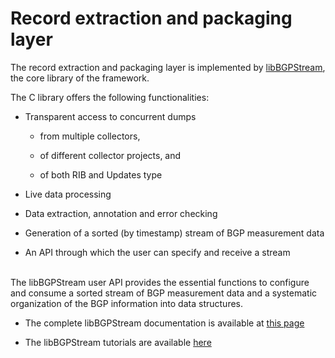 Record extraction and packaging layer
===========================

The record extraction and packaging layer is implemented by
<a href="{{ path('caida_bgpstream_web_homepage_docs', {'page': 'api', 'subpage':'libbgpstream'})}}">  libBGPStream</a>,
the core library of the framework.

The C library offers the following functionalities:

* Transparent access to concurrent dumps

   * from multiple collectors,

   * of different collector projects, and

   * of both RIB and Updates type

* Live data processing

* Data extraction, annotation and error checking

* Generation of a sorted (by timestamp) stream of BGP measurement data

* An API through which the user can specify and receive a stream

<br>
The libBGPStream user API provides the essential functions to
configure and consume a sorted stream of BGP measurement data and a
systematic organization of the BGP information into data structures. 

* The complete libBGPStream documentation is available at 
<a href="{{ path('caida_bgpstream_web_homepage_docs', {'page':'api', 'subpage':'libbgpstream'})}}">  this page</a>

* The libBGPStream tutorials are available
<a href="{{ path('caida_bgpstream_web_homepage_docs', {'page':'tutorials', 'subpage':'libbgpstream'})}}">  here </a>


<br>
